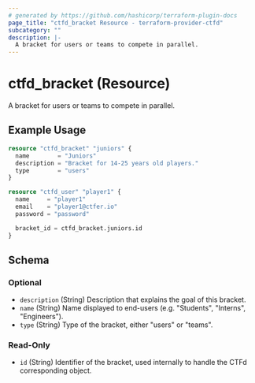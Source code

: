 ```yaml
---
# generated by https://github.com/hashicorp/terraform-plugin-docs
page_title: "ctfd_bracket Resource - terraform-provider-ctfd"
subcategory: ""
description: |-
  A bracket for users or teams to compete in parallel.
---
```


# ctfd_bracket (Resource)

A bracket for users or teams to compete in parallel.

## Example Usage

```terraform
resource "ctfd_bracket" "juniors" {
  name        = "Juniors"
  description = "Bracket for 14-25 years old players."
  type        = "users"
}

resource "ctfd_user" "player1" {
  name     = "player1"
  email    = "player1@ctfer.io"
  password = "password"

  bracket_id = ctfd_bracket.juniors.id
}
```

<!-- schema generated by tfplugindocs -->
## Schema

### Optional

- `description` (String) Description that explains the goal of this bracket.
- `name` (String) Name displayed to end-users (e.g. "Students", "Interns", "Engineers").
- `type` (String) Type of the bracket, either "users" or "teams".

### Read-Only

- `id` (String) Identifier of the bracket, used internally to handle the CTFd corresponding object.
